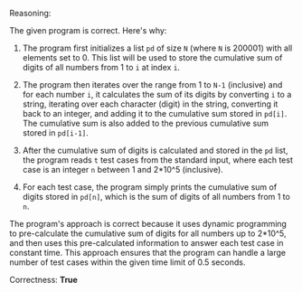 Reasoning:

The given program is correct. Here's why:

1. The program first initializes a list `pd` of size `N` (where `N` is 200001) with all elements set to 0. This list will be used to store the cumulative sum of digits of all numbers from 1 to `i` at index `i`.

2. The program then iterates over the range from 1 to `N-1` (inclusive) and for each number `i`, it calculates the sum of its digits by converting `i` to a string, iterating over each character (digit) in the string, converting it back to an integer, and adding it to the cumulative sum stored in `pd[i]`. The cumulative sum is also added to the previous cumulative sum stored in `pd[i-1]`.

3. After the cumulative sum of digits is calculated and stored in the `pd` list, the program reads `t` test cases from the standard input, where each test case is an integer `n` between 1 and 2*10^5 (inclusive).

4. For each test case, the program simply prints the cumulative sum of digits stored in `pd[n]`, which is the sum of digits of all numbers from 1 to `n`.

The program's approach is correct because it uses dynamic programming to pre-calculate the cumulative sum of digits for all numbers up to 2*10^5, and then uses this pre-calculated information to answer each test case in constant time. This approach ensures that the program can handle a large number of test cases within the given time limit of 0.5 seconds.

Correctness: **True**